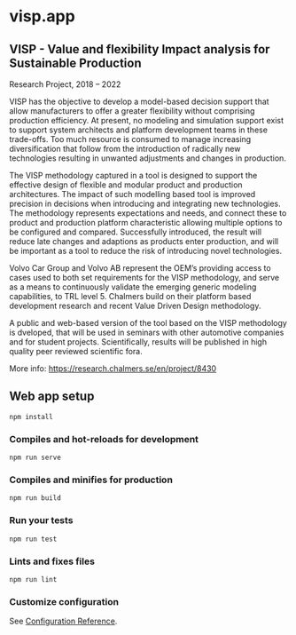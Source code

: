 # visp.app

## VISP - Value and flexibility Impact analysis for Sustainable Production
Research Project, 2018 – 2022

VISP has the objective to develop a model-based decision support that allow manufacturers to offer a greater flexibility without comprising production efficiency. At present, no modeling and simulation support exist to support system architects and platform development teams in these trade-offs. Too much resource is consumed to manage increasing diversification that follow from the introduction of radically new technologies resulting in unwanted adjustments and changes in production.

The VISP methodology captured in a tool is designed to support the effective design of flexible and modular product and production architectures. The impact of such modelling based tool is improved precision in decisions when introducing and integrating new technologies. The methodology represents expectations and needs, and connect these to product and production platform characteristic allowing multiple options to be configured and compared. Successfully introduced, the result will reduce late changes and adaptions as products enter production, and will be important as a tool to reduce the risk of introducing novel technologies.

Volvo Car Group and Volvo AB represent the OEM’s providing access to cases used to both set requirements for the VISP methodology, and serve as a means to continuously validate the emerging generic modeling capabilities, to TRL level 5. Chalmers build on their platform based development research and recent Value Driven Design methodology.

A public and web-based version of the tool based on the VISP methodology is dveloped, that will be used in seminars with other automotive companies and for student projects. Scientifically, results will be published in high quality peer reviewed scientific fora.

More info: https://research.chalmers.se/en/project/8430

## Web app setup
```
npm install
```

### Compiles and hot-reloads for development
```
npm run serve
```

### Compiles and minifies for production
```
npm run build
```

### Run your tests
```
npm run test
```

### Lints and fixes files
```
npm run lint
```

### Customize configuration
See [Configuration Reference](https://cli.vuejs.org/config/).
